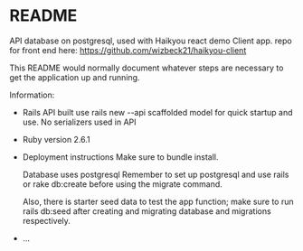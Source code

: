 # README
API database on postgresql, used with Haikyou react demo Client app.
repo for front end here: 
https://github.com/wizbeck21/haikyou-client

This README would normally document whatever steps are necessary to get the
application up and running.

Information:

* Rails API built use rails new --api
  scaffolded model for quick startup and use. No serializers used in API 

* Ruby version
  2.6.1

* Deployment instructions
  Make sure to bundle install.

  Database uses postgresql
  Remember to set up postgresql and use rails or rake db:create before using the migrate command.

  Also, there is starter seed data to test the app function; make sure to run rails db:seed after creating and migrating database and migrations respectively.

* ...
